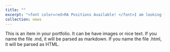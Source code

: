 ```yaml
---
title: ""
excerpt: "<font color=red>RA Positions Available! </font>I am looking for highly self-motivated Ph.D. students to conduct research on wireless network security, data privacy, and AI security. If you are interested, please see here for detailed information."
collection: news
---
```


This is an item in your portfolio. It can be have images or nice text. If you name the file .md, it will be parsed as markdown. If you name the file .html, it will be parsed as HTML. 
